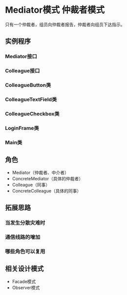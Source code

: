 # Mediator模式 仲裁者模式

只有一个仲裁者，组员向仲裁者报告，仲裁者向组员下达指示。

## 实例程序
### Mediator接口
### Colleague接口
### ColleagueButton类
### ColleagueTextField类
### ColleagueCheckbox类
### LoginFrame类
### Main类

## 角色
* Mediator（仲裁者、中介者）
* ConcreteMediator（具体的仲裁者）
* Colleague（同事）
* ConcreteColleague（具体的同事）

## 拓展思路
### 当发生分散灾难时
### 通信线路的增加
### 哪些角色可以复用

## 相关设计模式
* Facade模式
* Observer模式
